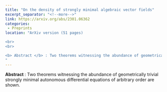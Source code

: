 ```yaml
---
title: "On the density of strongly minimal algebraic vector fields"
excerpt_separator: "<!--more-->"
link: https://arxiv.org/abs/2301.06362
categories:
 - Preprints
location: "ArXiv version (51 pages)

<br>
<br>

<b> Abstract </b> : Two theorems witnessing the abundance of geometrically trivial strongly minimal autonomous differential equations of arbitrary order are shown. The first one states that a generic algebraic vector field of degree greater or equal to two  on the affine space of dimension greater or equal to two is strongly minimal and geometrically trivial. 
"
---
```


<b> Abstract </b> :  Two theorems witnessing the abundance of geometrically trivial strongly minimal autonomous differential equations of arbitrary order are shown. 